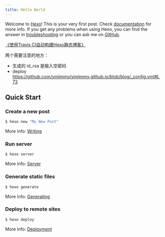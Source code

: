 ```yaml
---
title: Hello World
---
```

Welcome to [Hexo](http://hexo.io/)! This is your very first post. Check [documentation](http://hexo.io/docs/) for more info. If you get any problems when using Hexo, you can find the answer in [troubleshooting](http://hexo.io/docs/troubleshooting.html) or you can ask me on [GitHub](https://github.com/hexojs/hexo/issues).

[《使用Travis CI自动构建Hexo静态博客》](http://blog.coryphaei.com/2015/12/11/%E4%BD%BF%E7%94%A8Travis%20CI%E8%87%AA%E5%8A%A8%E6%9E%84%E5%BB%BAHexo%E9%9D%99%E6%80%81%E5%8D%9A%E5%AE%A2/)

两个需要注意的地方：
- 生成的 id_rsa 是输入空密码
- deploy https://github.com/yinjimmy/yinjimmy.github.io/blob/blog/_config.yml#L73

## Quick Start

### Create a new post

``` bash
$ hexo new "My New Post"
```

More info: [Writing](http://hexo.io/docs/writing.html)

### Run server

``` bash
$ hexo server
```

More info: [Server](http://hexo.io/docs/server.html)

### Generate static files

``` bash
$ hexo generate
```

More info: [Generating](http://hexo.io/docs/generating.html)

### Deploy to remote sites

``` bash
$ hexo deploy
```


More info: [Deployment](http://hexo.io/docs/deployment.html)
